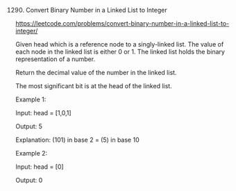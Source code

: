 1290. Convert Binary Number in a Linked List to Integer


https://leetcode.com/problems/convert-binary-number-in-a-linked-list-to-integer/



Given head which is a reference node to a singly-linked list. The value of each node in the linked list is either 0 or 1. The linked list holds the binary representation of a number.

Return the decimal value of the number in the linked list.

The most significant bit is at the head of the linked list.

 

Example 1:


Input: head = [1,0,1]

Output: 5

Explanation: (101) in base 2 = (5) in base 10

Example 2:

Input: head = [0]

Output: 0

